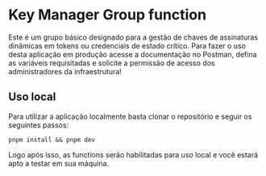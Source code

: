 # Key Manager Group function
Este é um grupo básico designado para a gestão de chaves de assinaturas dinâmicas em tokens ou credenciais de estado crítico. Para fazer o uso desta aplicação em produção acesse a documentação no Postman, defina as variáveis requisitadas e solicite a permissão de acesso dos administradores da infraestrutura! 

## Uso local
Para utilizar a aplicação localmente basta clonar o repositório e seguir os seguintes passos:

```
pnpm install && pnpm dev
```

Logo após isso, as functions serão habilitadas para uso local e você estará apto a testar em sua máquina.
